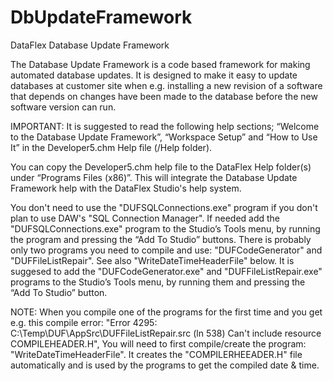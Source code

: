 # DbUpdateFramework
 DataFlex Database Update Framework

The Database Update Framework is a code based framework for making automated database updates. It is designed to make it easy to update databases at customer site when e.g. installing a new revision of a software that depends on changes have been made to the database before the new software version can run.

IMPORTANT:
It is suggested to read the following help sections; “Welcome to the Database Update Framework”, “Workspace Setup” and “How to Use It” in the Developer5.chm Help file (/Help folder).

You can copy the Developer5.chm help file to the DataFlex Help folder(s) under “Programs Files (x86)”. This will integrate the Database Update Framework help with the DataFlex Studio's help system.

You don't need to use the "DUFSQLConnections.exe" program if you don't plan to use DAW's "SQL Connection Manager". If needed add the "DUFSQLConnections.exe" program to the Studio’s Tools menu, by running the program and pressing the “Add To Studio” buttons.
There is probably only two programs you need to compile and use: "DUFCodeGenerator" and "DUFFileListRepair". See also "WriteDateTimeHeaderFile" below.
It is suggesed to add the "DUFCodeGenerator.exe" and "DUFFileListRepair.exe" programs to the Studio’s Tools menu, by running them and pressing the “Add To Studio” button.

NOTE: When you compile one of the programs for the first time and you get e.g. this compile error: "Error 4295: C:\Temp\DUF\AppSrc\DUFFileListRepair.src (ln 538) Can't include resource COMPILEHEADER.H",
      You will need to first compile/create the program: "WriteDateTimeHeaderFile". It creates the "COMPILERHEEADER.H" file automatically and is used by the programs to get the compiled date & time.
